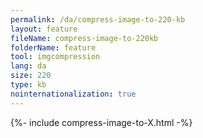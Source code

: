 ```yaml
---
permalink: /da/compress-image-to-220-kb
layout: feature
fileName: compress-image-to-220kb
folderName: feature
tool: imgcompression
lang: da
size: 220
type: kb
nointernationalization: true
---
```

{%- include compress-image-to-X.html -%}       
